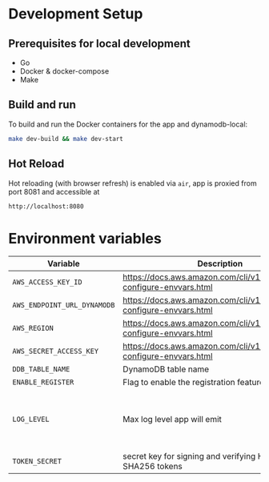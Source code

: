# Development Setup

## Prerequisites for local development

- Go
- Docker & docker-compose
- Make

## Build and run

To build and run the Docker containers for the app and dynamodb-local:

```bash
make dev-build && make dev-start
```

## Hot Reload

Hot reloading (with browser refresh) is enabled via `air`, app is proxied from
port 8081 and accessible at

```sh
http://localhost:8080
```

# Environment variables

| Variable                    | Description                                                             | Type                                                               | Required | Default                                       |
| --------------------------- | ----------------------------------------------------------------------- | ------------------------------------------------------------------ | -------- | --------------------------------------------- |
| `AWS_ACCESS_KEY_ID`         | https://docs.aws.amazon.com/cli/v1/userguide/cli-configure-envvars.html | `string`                                                           | true     | -                                             |
| `AWS_ENDPOINT_URL_DYNAMODB` | https://docs.aws.amazon.com/cli/v1/userguide/cli-configure-envvars.html | `string`                                                           | false    | `https://dynamodb.<AWS_REGION>.amazonaws.com` |
| `AWS_REGION`                | https://docs.aws.amazon.com/cli/v1/userguide/cli-configure-envvars.html | `string`                                                           | true     | -                                             |
| `AWS_SECRET_ACCESS_KEY`     | https://docs.aws.amazon.com/cli/v1/userguide/cli-configure-envvars.html | `string`                                                           | true     | -                                             |
| `DDB_TABLE_NAME`            | DynamoDB table name                                                     | `string`                                                           | true     | -                                             |
| `ENABLE_REGISTER`           | Flag to enable the registration feature                                 | `"true"`                                                           | false    | -                                             |
| `LOG_LEVEL`                 | Max log level app will emit                                             | One of: `"trace"` `"debug"` `"info"` `"error"` `"fatal"` `"panic"` | false    | `"trace"` on webserver, `"warn"` on lambda    |
| `TOKEN_SECRET`              | secret key for signing and verifying HMAC-SHA256 tokens                 | `string`                                                           | true     | -                                             |
